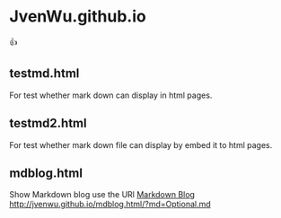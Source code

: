 # JvenWu.github.io 
:+1:

## testmd.html
For test whether mark down can display in html pages.

## testmd2.html
For test whether mark down file can display by embed it to html pages.

## mdblog.html
Show Markdown blog use the URl [Markdown Blog](http://jvenwu.github.io/mdblog.html/?md=README.md) http://jvenwu.github.io/mdblog.html/?md=Optional.md
